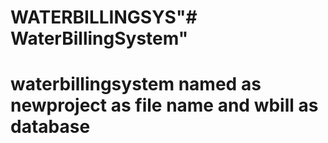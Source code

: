 # WATERBILLINGSYS"# WaterBillingSystem"

# waterbillingsystem named as newproject as file name and wbill as database
